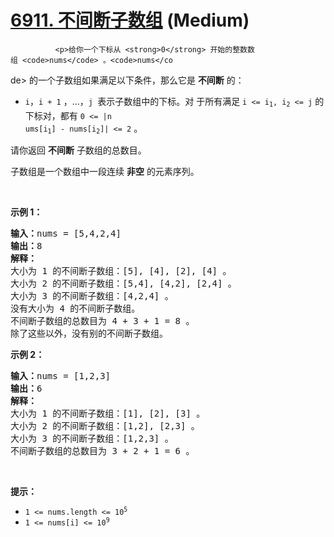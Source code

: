 # [6911. 不间断子数组][link] (Medium)

[link]: https://leetcode.cn/contest/weekly-contest-352/problems/continuous-subarrays/


              <p>给你一个下标从 <strong>0</strong> 开始的整数数组 <code>nums</code> 。<code>nums</co
de> 的一个子数组如果满足以下条件，那么它是 <strong>不间断</strong> 的：</p>

<ul>
    <li><code>i</code>，<code>i + 1</code> ，...，<code>j</code><sub> </sub> 表示子数组中的下标。对
于所有满足 <code>i &lt;= i<sub>1</sub>, i<sub>2</sub> &lt;= j</code> 的下标对，都有 <code>0 &lt;= |n
ums[i<sub>1</sub>] - nums[i<sub>2</sub>]| &lt;= 2</code> 。</li>
</ul>

<p>请你返回 <strong>不间断</strong> 子数组的总数目。</p>

<p>子数组是一个数组中一段连续 <strong>非空</strong> 的元素序列。</p>

<p> </p>

<p><strong>示例 1：</strong></p>

<pre><b>输入：</b>nums = [5,4,2,4]
<strong>输出：</strong>8
<b>解释：</b>
大小为 1 的不间断子数组：[5], [4], [2], [4] 。
大小为 2 的不间断子数组：[5,4], [4,2], [2,4] 。
大小为 3 的不间断子数组：[4,2,4] 。
没有大小为 4 的不间断子数组。
不间断子数组的总数目为 4 + 3 + 1 = 8 。
除了这些以外，没有别的不间断子数组。
</pre>

<p><strong>示例 2：</strong></p>

<pre><b>输入：</b>nums = [1,2,3]
<b>输出：</b>6
<b>解释：</b>
大小为 1 的不间断子数组：[1], [2], [3] 。
大小为 2 的不间断子数组：[1,2], [2,3] 。
大小为 3 的不间断子数组：[1,2,3] 。
不间断子数组的总数目为 3 + 2 + 1 = 6 。
</pre>

<p> </p>

<p><strong>提示：</strong></p>

<ul>
    <li><code>1 &lt;= nums.length &lt;= 10<sup>5</sup></code></li>
    <li><code>1 &lt;= nums[i] &lt;= 10<sup>9</sup></code></li>
</ul>

            
